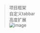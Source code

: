 >项目框架<br/>
>自定义tabbar<br/>
>高度扩展<br/>
>![image](https://github.com/LJDeveloper/LJFrame/blob/master/images/li001.png,https://github.com/LJDeveloper/LJFrame/blob/master/images/li002.png) 
